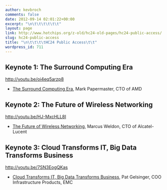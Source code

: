 ```yaml
---
author: kevbroch
comments: false
date: 2012-09-14 02:01:22+00:00
excerpt: "\n\t\t\t\t\t\t"
layout: page
link: http://www.hotchips.org/z-old/hc24-old-pages/hc24-public-access/
slug: hc24-public-access
title: "\n\t\t\t\tHC24 Public Access\t\t"
wordpress_id: 711
---
```



				

## Keynote 1: The Surround Computing Era


http://youtu.be/oi4eq5arzp8



	
  * [The Surround Computing Era](/wp-content/uploads/hc_archives/hc24/HC24-Key1-Surround-Computing-Era/HC24.28.K10-Surround-Computing-Era-Papermaster-AMD.pdf), Mark Papermaster, CTO of AMD




## Keynote 2: The Future of Wireless Networking


http://youtu.be/HJ-MxcHLL8I



	
  * [The Future of Wireless Networking](/wp-content/uploads/hc_archives/hc24/HC24-Key2-Wireless-Networking/HC24.28.k2-Future-Wireless-Networking-Weldon-Alcatel-Lucent.pdf), Marcus Weldon, CTO of Alcatel-Lucent




## Keynote 3: Cloud Transforms IT, Big Data Transforms Business


http://youtu.be/7SN3EogQKas



	
  * [Cloud Transforms IT, Big Data Transforms Business](/wp-content/uploads/hc_archives/hc24/HC24-Key3-Cloud-BigData/HC24.29.K3-Cloud-Big-Data-Gelsinger-EMC.pdf), Pat Gelsinger, COO Infrastructure Products, EMC

		
